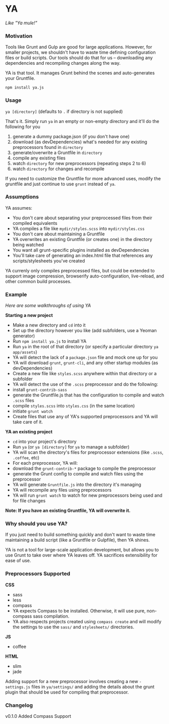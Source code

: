 YA
===

*Like "Ya mule!"*

### Motivation

Tools like Grunt and Gulp are good for large applications. However, for smaller projects,
we shouldn't have to waste time defining configuration files or build scripts.
Our tools should do that for us – downloading any dependencies and
recompiling changes along the way.

YA is that tool. It manages Grunt behind the scenes and auto-generates your Gruntfile.

`npm install ya.js`

### Usage

`ya [directory]` (defaults to `.` if directory is not supplied)

That's it. Simply run `ya` in an empty or non-empty directory and it'll do the following for you

1. generate a dummy package.json (if you don't have one)
2. download (as devDependencies) what's needed for any existing preprocessors found in `directory`
3. generate/overwrite a Gruntfile in `directory`
4. compile any existing files
5. watch `directory` for new preprocessors (repeating steps 2 to 6)
6. watch `directory` for changes and recompile

If you need to customize the Gruntfile for more advanced uses, modify the gruntfile and
just continue to use `grunt` instead of `ya`.

### Assumptions

YA assumes:

* You don't care about separating your preprocessed files from their compiled equivalents
 * YA compiles a file like `mydir/styles.scss` into `mydir/styles.css`
* You don't care about maintaining a Gruntfile
 * YA overwrites an existing Gruntfile (or creates one) in the directory being watched
* You want all grunt-specific plugins installed as devDependencies
* You'll take care of generating an index.html file that references any scripts/stylesheets you've created

YA currenly only compiles preprocessed files, but could be extended to
support image compression, browserify auto-configuration, live-reload,
and other common build processes.

### Example

*Here are some walkthroughs of using YA*

**Starting a new project**

* Make a new directory and `cd` into it
* Set up the directory however you like (add subfolders, use a Yeoman generator)
* Run `npm install ya.js` to install YA
* Run `ya` in the root of that directory (or specify a particular directory `ya app/assets`)
 * YA will detect the lack of a `package.json` file and mock one up for you
 * YA will download `grunt`, `grunt-cli`, and any other startup modules (as devDependencies)
* Create a new file like `styles.scss` anywhere within that directory or a subfolder
* YA will detect the use of the `.scss` preprocessor and do the following:
 * install `grunt-contrib-sass`
 * generate the Gruntfile.js that has the configuration to compile and watch `.scss` files
 * compile `styles.scss` into `styles.css` (in the same location)
 * initiate `grunt watch`
* Create files that use any of YA's supported preprocessors and YA will take care of it.

**YA an existing project**

* `cd` into your project's directory
* Run `ya` (or `ya [directory]` for `ya` to manage a subfolder)
* YA will scan the directory's files for preprocessor extensions (like `.scss`, `.coffee`, etc)
* For each preprocessor, YA will:
 * download the `grunt-contrib-*` package to compile the preprocessor
 * generate the Grunt config to compile and watch files using the preprocessor
* YA will generate `Gruntfile.js` into the directory it's managing
* YA will recompile any files using preprocessors
* YA will run `grunt watch` to watch for new preprocessors being used and for file changes

**Note: If you have an existing Gruntfile, YA will overwrite it.**

### Why should you use YA?

If you just need to build something quickly and don't want to waste time
maintaining a build script (like a Gruntfile or Gulpfile), then YA shines.

YA is not a tool for large-scale application development, but allows you
to use Grunt to take over where YA leaves off. YA sacrifices extensibility
for ease of use.

### Preprocessors Supported

**CSS**

* sass
* less
* compass
 * YA expects Compass to be installed. Otherwise, it will use pure, non-compass sass compilation.
 * YA also respects projects created using `compass create` and will modify the settings to use the `sass/` and `stylesheets/` directories.

**JS**

* coffee

**HTML**

* slim
* jade

Adding support for a new preprocessor involves creating a
new `-settings.js` files in `ya/settings/` and adding the details about the
grunt plugin that should be used for compiling that preprocessor.


### Changelog

v0.1.0 Added Compass Support